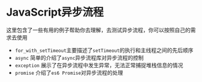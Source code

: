 # JavaScript异步流程
这里包含了一些有用的例子帮助你去理解，去测试异步流程，你可以按照自己的需求去使用

- `for_with_setTimeout`主要描述了`setTimeout`的执行和主线程之间的先后顺序
- `async` 简单的介绍了`async`异步流程库对异步流程的控制
- `exception` 展示了在异步流程中发生异常，无法正常捕捉堆栈信息的情况
- `promise` 介绍了`es6 Promise`对异步流程的处理
